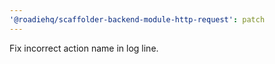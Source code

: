 ```yaml
---
'@roadiehq/scaffolder-backend-module-http-request': patch
---
```


Fix incorrect action name in log line.
